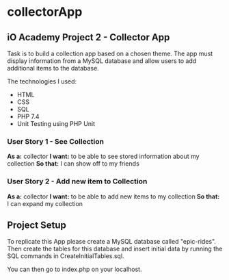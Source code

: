 # collectorApp
## iO Academy Project 2 -  Collector App

Task is to build a collection app based on a chosen theme. The app must display information from a MySQL database and allow users to add additional items to the database.

The technologies I used:
- HTML
- CSS
- SQL
- PHP 7.4
- Unit Testing using PHP Unit

### User Story 1 - See Collection

**As a:** collector
**I want:** to be able to see stored information about my collection
**So that:** I can show off to my friends

### User Story 2 - Add new item to Collection

**As a:** collector
**I want:** to be able to add new items to my collection
**So that:** I can expand my collection

## Project Setup

To replicate this App please create a MySQL database called "epic-rides". Then create the tables for this database and insert initial data by running the SQL commands in CreateInitialTables.sql.

You can then go to index.php on your localhost. 
